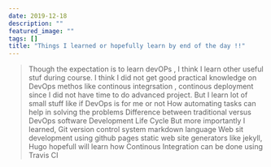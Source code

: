 ```yaml
---
date: 2019-12-18
description: ""
featured_image: ""
tags: []
title: "Things I learned or hopefully learn by end of the day !!"
---
```


> Though the expectation is to learn devOPs , I think I learn other useful stuf during course. I think I did not get good practical knowledge on DevOps methos like continous integrsation , continous deployment since I did not have time to do advanced project. But I learn lot of small stuff like
  > if DevOps is for me or not
  > How automating tasks can help in solving the problems
  > Difference between traditional versus DevOps software Development Life Cycle
> But more importantly I learned,
  > Git version control system
  > markdown language
  > Web sit development using github pages
  > static web site generators like jekyll, Hugo
  > hopefull will learn how Continous Integration can be done using Travis CI